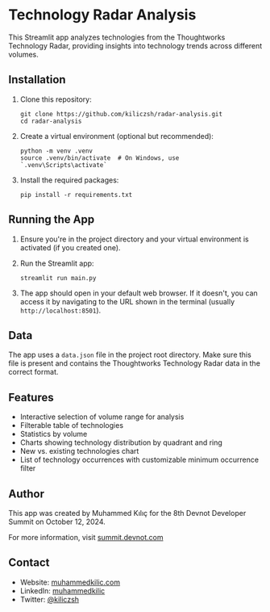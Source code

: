 # Technology Radar Analysis

This Streamlit app analyzes technologies from the Thoughtworks Technology Radar, providing insights into technology trends across different volumes.

## Installation

1. Clone this repository:
   ```
   git clone https://github.com/kiliczsh/radar-analysis.git
   cd radar-analysis
   ```

2. Create a virtual environment (optional but recommended):
   ```
   python -m venv .venv
   source .venv/bin/activate  # On Windows, use `.venv\Scripts\activate`
   ```

3. Install the required packages:
   ```
   pip install -r requirements.txt
   ```

## Running the App

1. Ensure you're in the project directory and your virtual environment is activated (if you created one).

2. Run the Streamlit app:
   ```
   streamlit run main.py
   ```

3. The app should open in your default web browser. If it doesn't, you can access it by navigating to the URL shown in the terminal (usually `http://localhost:8501`).

## Data

The app uses a `data.json` file in the project root directory. Make sure this file is present and contains the Thoughtworks Technology Radar data in the correct format.

## Features

- Interactive selection of volume range for analysis
- Filterable table of technologies
- Statistics by volume
- Charts showing technology distribution by quadrant and ring
- New vs. existing technologies chart
- List of technology occurrences with customizable minimum occurrence filter

## Author

This app was created by Muhammed Kılıç for the 8th Devnot Developer Summit on October 12, 2024.

For more information, visit [summit.devnot.com](https://summit.devnot.com/)

## Contact

- Website: [muhammedkilic.com](https://muhammedkilic.com)
- LinkedIn: [muhammedkilic](https://www.linkedin.com/in/muhammedkilic/)
- Twitter: [@kiliczsh](https://twitter.com/kiliczsh)